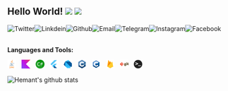 ## Hello World! <img src="https://raw.githubusercontent.com/iampavangandhi/iampavangandhi/master/gifs/Hi.gif" width="25px"> <img src="https://komarev.com/ghpvc/?username=hemantbeast"></h2>

<a href="https://twitter.com/hemantbeast" target="_blank">
  <img align="left" alt="Twitter" src="https://api.iconify.design/simple-icons/twitter.svg?color=gray&height=22#gh-dark-mode-only">
  <!--<img align="left" alt="Twitter" src="https://api.iconify.design/simple-icons/twitter.svg?color=dark&height=22#gh-light-mode-only">-->
</a>
<a href="https://www.linkedin.com/in/hemantdesharma/" target="_blank">
  <img align="left" alt="Linkdein" src="https://api.iconify.design/simple-icons/linkedin.svg?color=gray&height=22#gh-dark-mode-only" />
  <!--<img align="left" alt="Linkdein" src="https://api.iconify.design/simple-icons/linkedin.svg?color=dark&height=22#gh-light-mode-only" />-->
</a>
<a href="https://github.com/hemantbeast" target="_blank">
  <img align="left" alt="Github" src="https://api.iconify.design/simple-icons/github.svg?color=gray&height=22#gh-dark-mode-only" />
  <!--<img align="left" alt="Github" src="https://api.iconify.design/simple-icons/github.svg?color=dark&height=22#gh-light-mode-only" />-->
</a>
<a href="mailto:hemantbeast@gmail.com" target="_blank">
  <img align="left" alt="Email" src="https://api.iconify.design/simple-icons/gmail.svg?color=gray&height=22#gh-dark-mode-only" />
  <!--<img align="left" alt="Email" src="https://api.iconify.design/simple-icons/gmail.svg?color=dark&height=22#gh-light-mode-only" />-->
</a>
<a href="https://t.me/hemantbeast" target="_blank">
  <img align="left" alt="Telegram" src="https://api.iconify.design/simple-icons/telegram.svg?color=gray&height=22#gh-dark-mode-only" />
  <!--<img align="left" alt="Telegram" src="https://api.iconify.design/simple-icons/telegram.svg?color=dark&height=22#gh-light-mode-only" />-->
</a>
<a href="https://instagram.com/hemantbeast" target="_blank">
  <img align="left" alt="Instagram" src="https://api.iconify.design/simple-icons/instagram.svg?color=gray&height=22#gh-dark-mode-only" />
  <!--<img align="left" alt="Instagram" src="https://api.iconify.design/simple-icons/instagram.svg?color=dark&height=22#gh-light-mode-only" />-->
</a>
<a href="https://facebook.com/hemantbeast" target="_blank">
  <img align="left" alt="Facebook" src="https://api.iconify.design/simple-icons/facebook.svg?color=gray&height=22#gh-dark-mode-only" />
  <!--<img align="left" alt="Facebook" src="https://api.iconify.design/simple-icons/facebook.svg?color=dark&height=22#gh-light-mode-only" />-->
</a>

<br /><br />

**Languages and Tools:**

<p align="left"> 
<img  height="20"  src="https://raw.githubusercontent.com/github/explore/80688e429a7d4ef2fca1e82350fe8e3517d3494d/topics/java/java.png">
&nbsp;
<img  height="20"  src="https://raw.githubusercontent.com/github/explore/80688e429a7d4ef2fca1e82350fe8e3517d3494d/topics/kotlin/kotlin.png">
&nbsp;
<img  height="20"  src="https://raw.githubusercontent.com/github/explore/80688e429a7d4ef2fca1e82350fe8e3517d3494d/topics/csharp/csharp.png">
&nbsp;
<img  height="20"  src="https://raw.githubusercontent.com/github/explore/80688e429a7d4ef2fca1e82350fe8e3517d3494d/topics/flutter/flutter.png">
&nbsp;
<img  height="20"  src="https://raw.githubusercontent.com/github/explore/80688e429a7d4ef2fca1e82350fe8e3517d3494d/topics/dart/dart.png">
&nbsp;
<img  height="20"  src="https://raw.githubusercontent.com/github/explore/80688e429a7d4ef2fca1e82350fe8e3517d3494d/topics/cpp/cpp.png">
&nbsp;
<img  height="20"  src="https://raw.githubusercontent.com/github/explore/80688e429a7d4ef2fca1e82350fe8e3517d3494d/topics/c/c.png">
&nbsp;
<img  height="20"  src="https://raw.githubusercontent.com/github/explore/80688e429a7d4ef2fca1e82350fe8e3517d3494d/topics/firebase/firebase.png">
&nbsp;
<img  height="20"  src="https://raw.githubusercontent.com/github/explore/80688e429a7d4ef2fca1e82350fe8e3517d3494d/topics/git/git.png">
&nbsp;
<img  height="20"  src="https://raw.githubusercontent.com/github/explore/80688e429a7d4ef2fca1e82350fe8e3517d3494d/topics/terminal/terminal.png">
</p>

![Hemant's github stats](https://github-readme-stats.vercel.app/api?username=hemantbeast&show_icons=true&theme=dark)
